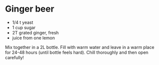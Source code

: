 # Ginger beer

* 1/4 t yeast
* 1 cup sugar
* 2T grated ginger, fresh
* juice from one lemon

Mix together in a 2L bottle.  Fill with warm water and leave in a warm place for 24-48 hours (until bottle feels hard).  Chill thoroughly and then open carefully!

